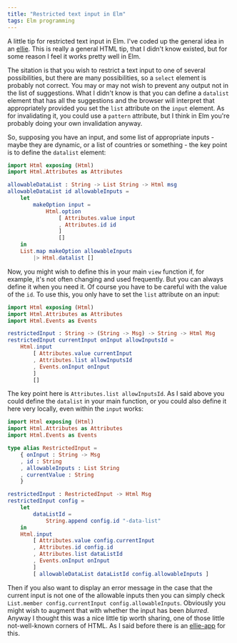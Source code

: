 ```yaml
---
title: "Restricted text input in Elm"
tags: Elm programming
---
```


A little tip for restricted text input in Elm. I've coded up the general idea in an [ellie](https://ellie-app.com/cwm5rQdMChGa1). This is really a general HTML tip, that I didn't know existed, but for some reason I feel it works pretty well in Elm.

The sitation is that you wish to restrict a text input to one of several possibilities, but there are many possibilities, so a `select` element is probably not correct. You may or may not wish to prevent any output not in the list of suggestions. What I didn't know is that you can define a `datalist` element that has all the suggestions and the browser will interpret that appropriately provided you set the `list` attribute on the `input` element. As for invalidating it, you could use a `pattern` attribute, but I think in Elm you're probably doing your own invalidation anyway.

So, supposing you have an input, and some list of appropriate inputs - maybe they are dynamic, or a list of countries or something - the key point is to define the `datalist` element:

```elm
import Html exposing (Html)
import Html.Attributes as Attributes

allowableDataList : String -> List String -> Html msg
allowableDataList id allowableInputs =
    let
        makeOption input =
            Html.option
                [ Attributes.value input
                , Attributes.id id 
                ]
                []
    in
    List.map makeOption allowableInputs
        |> Html.datalist []
```

Now, you might wish to define this in your main `view` function if, for example, it's not often changing and used frequently. But you can always define it when you need it. Of course you have to be careful with the value of the `id`.  To use this, you only have to set the `list` attribute on an input:

```elm
import Html exposing (Html)
import Html.Attributes as Attributes
import Html.Events as Events

restrictedInput : String -> (String -> Msg) -> String -> Html Msg
restrictedInput currentInput onInput allowInputsId =
    Html.input
        [ Attributes.value currentInput
        , Attributes.list allowInputsId
        , Events.onInput onInput
        ]
        [] 
```

The key point here is `Attributes.list allowInputsId`. As I said above you could define the `datalist` in your main function, or you could also define it here very locally, even within the `input` works:


```elm
import Html exposing (Html)
import Html.Attributes as Attributes
import Html.Events as Events

type alias RestrictedInput =
    { onInput : String -> Msg
    , id : String
    , allowableInputs : List String
    , currentValue : String
    }

restrictedInput : RestrictedInput -> Html Msg
restrictedInput config =
    let
        dataListId =
            String.append config.id "-data-list"
    in
    Html.input
        [ Attributes.value config.currentInput
        , Attributes.id config.id
        , Attributes.list dataListId
        , Events.onInput onInput
        ]
        [ allowableDataList dataListId config.allowableInputs ]
```

Then if you also want to display an error message in the case that the current input is not one of the allowable inputs then you can simply check `List.member config.currentInput config.allowableInputs`. Obviously you might wish to augment that with whether the input has been *blurred*. Anyway I thought this was a nice little tip worth sharing, one of those little not-well-known corners of HTML. As I said before there is an [ellie-app](https://ellie-app.com/cwm5rQdMChGa1) for this.
